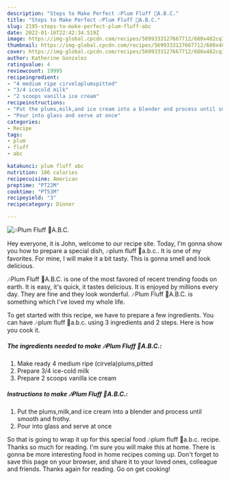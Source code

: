 ```yaml
---
description: "Steps to Make Perfect 🎶Plum Fluff 🎵A.B.C."
title: "Steps to Make Perfect 🎶Plum Fluff 🎵A.B.C."
slug: 2195-steps-to-make-perfect-plum-fluff-abc
date: 2022-01-16T22:42:34.519Z
image: https://img-global.cpcdn.com/recipes/5699333127667712/680x482cq70/plum-fluff-abc-recipe-main-photo.jpg
thumbnail: https://img-global.cpcdn.com/recipes/5699333127667712/680x482cq70/plum-fluff-abc-recipe-main-photo.jpg
cover: https://img-global.cpcdn.com/recipes/5699333127667712/680x482cq70/plum-fluff-abc-recipe-main-photo.jpg
author: Katherine Gonzalez
ratingvalue: 4
reviewcount: 19995
recipeingredient:
- "4 medium ripe cirvelaplumspitted"
- "3/4 icecold milk"
- "2 scoops vanilla ice cream"
recipeinstructions:
- "Put the plums,milk,and ice cream into a blender and process until smooth and frothy."
- "Pour into glass and serve at once"
categories:
- Recipe
tags:
- plum
- fluff
- abc

katakunci: plum fluff abc 
nutrition: 186 calories
recipecuisine: American
preptime: "PT22M"
cooktime: "PT53M"
recipeyield: "3"
recipecategory: Dinner

---
```



![🎶Plum Fluff 🎵A.B.C.](https://img-global.cpcdn.com/recipes/5699333127667712/680x482cq70/plum-fluff-abc-recipe-main-photo.jpg)

Hey everyone, it is John, welcome to our recipe site. Today, I'm gonna show you how to prepare a special dish, 🎶plum fluff 🎵a.b.c.. It is one of my favorites. For mine, I will make it a bit tasty. This is gonna smell and look delicious.

🎶Plum Fluff 🎵A.B.C. is one of the most favored of recent trending foods on earth. It is easy, it's quick, it tastes delicious. It is enjoyed by millions every day. They are fine and they look wonderful. 🎶Plum Fluff 🎵A.B.C. is something which I've loved my whole life.




To get started with this recipe, we have to prepare a few ingredients. You can have 🎶plum fluff 🎵a.b.c. using 3 ingredients and 2 steps. Here is how you cook it.

<!--inarticleads1-->

##### The ingredients needed to make 🎶Plum Fluff 🎵A.B.C.:

1. Make ready 4 medium ripe (cirvela)plums,pitted
1. Prepare 3/4 ice-cold milk
1. Prepare 2 scoops vanilla ice cream




<!--inarticleads2-->

##### Instructions to make 🎶Plum Fluff 🎵A.B.C.:

1. Put the plums,milk,and ice cream into a blender and process until smooth and frothy.
1. Pour into glass and serve at once




So that is going to wrap it up for this special food 🎶plum fluff 🎵a.b.c. recipe. Thanks so much for reading. I'm sure you will make this at home. There is gonna be more interesting food in home recipes coming up. Don't forget to save this page on your browser, and share it to your loved ones, colleague and friends. Thanks again for reading. Go on get cooking!
